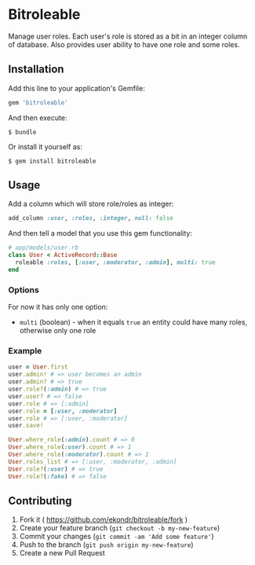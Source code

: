 # Bitroleable

Manage user roles. Each user's role is stored as a bit in an integer 
column of database. Also provides user ability to have one role and 
some roles.

## Installation

Add this line to your application's Gemfile:

```ruby
gem 'bitroleable'
```

And then execute:

    $ bundle

Or install it yourself as:

    $ gem install bitroleable

## Usage

Add a column which will store role/roles as integer:

```ruby
add_column :user, :roles, :integer, null: false
```

And then tell a model that you use this gem functionality:

```ruby
# app/models/user.rb
class User < ActiveRecord::Base
  roleable :roles, [:user, :moderator, :admin], multi: true
end
```

### Options

For now it has only one option:

- `multi` (boolean) - when it equals `true` an entity could have many roles, otherwise only one role

### Example

```ruby
user = User.first
user.admin! # => user becomes an admin
user.admin? # => true
user.role?(:admin) # => true
user.user? # => false
user.role # => [:admin]
user.role = [:user, :moderator]
user.role # => [:user, :moderator]
user.save!

User.where_role(:admin).count # => 0
User.where_role(:user).count # => 1
User.where_role(:moderator).count # => 1
User.roles_list # => [:user, :moderator, :admin]
User.role?(:user) # => true
User.role?(:fake) # => false
```

## Contributing

1. Fork it ( https://github.com/ekondr/bitroleable/fork )
2. Create your feature branch (`git checkout -b my-new-feature`)
3. Commit your changes (`git commit -am 'Add some feature'`)
4. Push to the branch (`git push origin my-new-feature`)
5. Create a new Pull Request
